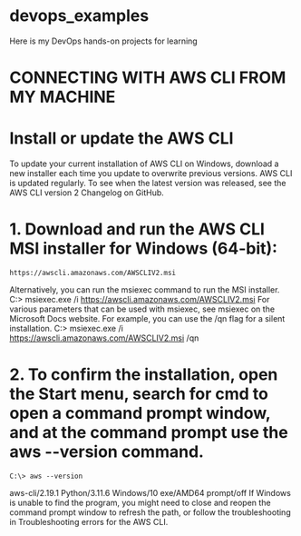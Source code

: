 # devops_examples
Here is my DevOps hands-on projects for learning
# CONNECTING WITH AWS CLI FROM MY MACHINE
# Install or update the AWS CLI
To update your current installation of AWS CLI on Windows, download a new installer each time you update to overwrite previous versions. AWS CLI is updated regularly. To see when the latest version was released, see the AWS CLI version 2 Changelog on GitHub.
# 1.	Download and run the AWS CLI MSI installer for Windows (64-bit):
    https://awscli.amazonaws.com/AWSCLIV2.msi
Alternatively, you can run the msiexec command to run the MSI installer.
C:\> msiexec.exe /i https://awscli.amazonaws.com/AWSCLIV2.msi
For various parameters that can be used with msiexec, see msiexec on the Microsoft Docs website. For example, you can use the /qn flag for a silent installation.
C:\> msiexec.exe /i https://awscli.amazonaws.com/AWSCLIV2.msi /qn
# 2.	To confirm the installation, open the Start menu, search for cmd to open a command prompt window, and at the command prompt use the aws --version command.
	C:\> aws --version
aws-cli/2.19.1 Python/3.11.6 Windows/10 exe/AMD64 prompt/off
If Windows is unable to find the program, you might need to close and reopen the command prompt window to refresh the path, or follow the troubleshooting in Troubleshooting errors for the AWS CLI.

